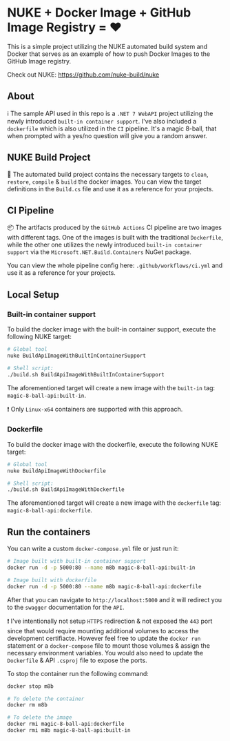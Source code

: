 # NUKE + Docker Image + GitHub Image Registry = ♥

This is a simple project utilizing the NUKE automated build system and Docker that serves as an example of how to push Docker Images to the GitHub Image registry.

Check out NUKE:
https://github.com/nuke-build/nuke


## About
ℹ The sample API used in this repo is a `.NET 7 WebAPI` project utilizing the newly introduced `built-in container support`. I've also included a `dockerfile` which is also utilized in the `CI` pipeline. It's a magic 8-ball, that when prompted with a yes/no question will give you a random answer.

## NUKE Build Project
🔨 The automated build project contains the necessary targets to `clean`, `restore`, `compile` & `build` the docker images. You can view the target definitions in the `Build.cs` file and use it as a reference for your projects.

## CI Pipeline
📦 The artifacts produced by the `GitHub Actions` CI pipeline are two images with different tags. One of the images is built with the traditional `Dockerfile`, while the other one utilizes the newly introduced `built-in container support` via the `Microsoft.NET.Build.Containers` NuGet package.

You can view the whole pipeline config here: `.github/workflows/ci.yml` and use it as a reference for your projects.

## Local Setup
### Built-in container support
To build the docker image with the built-in container support, execute the following NUKE target:

```sh
# Global tool
nuke BuildApiImageWithBuiltInContainerSupport

# Shell script:
./build.sh BuildApiImageWithBuiltInContainerSupport
```

The aforementioned target will create a new image with the `built-in` tag: `magic-8-ball-api:built-in`.

❗ Only `Linux-x64` containers are supported with this approach.

### Dockerfile
To build the docker image with the dockerfile, execute the following NUKE target:

```sh
# Global tool
nuke BuildApiImageWithDockerfile

# Shell script:
./build.sh BuildApiImageWithDockerfile
```

The aforementioned target will create a new image with the `dockerfile` tag: `magic-8-ball-api:dockerfile`.


## Run the containers
You can write a custom `docker-compose.yml` file or just run it:
```sh
# Image built with built-in container support
docker run -d -p 5000:80 --name m8b magic-8-ball-api:built-in

# Image built with dockerfile
docker run -d -p 5000:80 --name m8b magic-8-ball-api:dockerfile
```

After that you can navigate to `http://localhost:5000` and it will redirect you to the `swagger` documentation for the `API`.

❗ I've intentionally not setup `HTTPS` redirection & not exposed the `443` port since that would require mounting additional volumes to access the development certifiacte. However feel free to update the `docker run` statement or a `docker-compose` file to mount those volumes & assign the necessary environment variables. You would also need to update the `Dockerfile` & API `.csproj` file to expose the ports.

To stop the container run the following command:
```sh
docker stop m8b

# To delete the container
docker rm m8b

# To delete the image
docker rmi magic-8-ball-api:dockerfile
docker rmi m8b magic-8-ball-api:built-in 
```